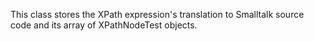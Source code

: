 This class stores the XPath expression's translation to Smalltalk source code and its array of XPathNodeTest objects.